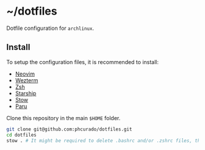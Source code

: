 # ~/dotfiles

Dotfile configuration for `archlinux`.

## Install

To setup the configuration files, it is recommended to install:

- [Neovim](https://neovim.io)
- [Wezterm](https://wezfurlong.org/wezterm)
- [Zsh](https://wiki.archlinux.org/title/Zsh)
- [Starship](https://starship.rs)
- [Stow](https://www.gnu.org/software/stow/manual/stow.html)
- [Paru](https://github.com/Morganamilo/paru)

Clone this repository in the main `$HOME` folder.

```bash
git clone git@github.com:phcurado/dotfiles.git
cd dotfiles
stow . # It might be required to delete .bashrc and/or .zshrc files, the stow cmd will notify in case of any conflicts
```
